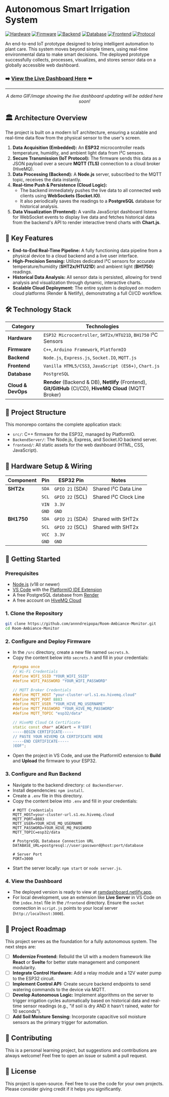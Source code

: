 # Autonomous Smart Irrigation System

[![Hardware](https://img.shields.io/badge/Hardware-ESP32-blueviolet.svg)](https://www.espressif.com/en/products/socs/esp32)
[![Firmware](https://img.shields.io/badge/Firmware-PlatformIO-orange.svg)](https://platformio.org/)
[![Backend](https://img.shields.io/badge/Backend-Node.js-green.svg)](https://nodejs.org/)
[![Database](https://img.shields.io/badge/Database-PostgreSQL-blue.svg)](https://www.postgresql.org/)
[![Frontend](https://img.shields.io/badge/Frontend-Vanilla_JS-yellow.svg)](https://developer.mozilla.org/en-US/docs/Web/JavaScript)
[![Protocol](https://img.shields.io/badge/Protocol-MQTT-lightgrey.svg)](https://mqtt.org/)

An end-to-end IoT prototype designed to bring intelligent automation to plant care. This system moves beyond simple timers, using real-time environmental data to make smart decisions. The deployed prototype successfully collects, processes, visualizes, and stores sensor data on a globally accessible web dashboard.

### **➡️ [View the Live Dashboard Here](https://ramdashboard.netlify.app/) ⬅️**

---

*<p align="center">A demo GIF/image showing the live dashboard updating will be added here soon!</p>*

## 🏛️ Architecture Overview

The project is built on a modern IoT architecture, ensuring a scalable and real-time data flow from the physical sensor to the user's screen.

1.  **Data Acquisition (Embedded):** An **ESP32** microcontroller reads temperature, humidity, and ambient light data from I²C sensors.
2.  **Secure Transmission (IoT Protocol):** The firmware sends this data as a JSON payload over a secure **MQTT (TLS)** connection to a cloud broker (HiveMQ).
3.  **Data Processing (Backend):** A **Node.js** server, subscribed to the MQTT topic, receives the data instantly.
4.  **Real-time Push & Persistence (Cloud Logic):**
    *   The backend immediately pushes the live data to all connected web clients using **WebSockets (Socket.IO)**.
    *   It also periodically saves the readings to a **PostgreSQL** database for historical analysis.
5.  **Data Visualization (Frontend):** A vanilla JavaScript dashboard listens for WebSocket events to display live data and fetches historical data from the backend's API to render interactive trend charts with **Chart.js**.

## 🌟 Key Features

-   **End-to-End Real-Time Pipeline:** A fully functioning data pipeline from a physical device to a cloud backend and a live user interface.
-   **High-Precision Sensing:** Utilizes dedicated I²C sensors for accurate temperature/humidity (**SHT2x/HTU21D**) and ambient light (**BH1750**) readings.
-   **Historical Data Analysis:** All sensor data is persisted, allowing for trend analysis and visualization through dynamic, interactive charts.
-   **Scalable Cloud Deployment:** The entire system is deployed on modern cloud platforms (Render & Netlify), demonstrating a full CI/CD workflow.

## 🛠️ Technology Stack

| Category      | Technologies                                                                   |
| ------------- | ------------------------------------------------------------------------------ |
| **Hardware**  | `ESP32 Microcontroller`, `SHT2x/HTU21D`, `BH1750` I²C Sensors                    |
| **Firmware**  | `C++`, `Arduino Framework`, `PlatformIO`                                       |
| **Backend**   | `Node.js`, `Express.js`, `Socket.IO`, `MQTT.js`                                |
| **Frontend**  | `Vanilla HTML5/CSS3`, `JavaScript (ES6+)`, `Chart.js`                          |
| **Database**  | `PostgreSQL`                                                                   |
| **Cloud & DevOps** | **Render** (Backend & DB), **Netlify** (Frontend), **Git/GitHub** (CI/CD), **HiveMQ Cloud** (MQTT Broker) |

## 📁 Project Structure

This monorepo contains the complete application stack:

-   `src/`: C++ firmware for the ESP32, managed by PlatformIO.
-   `BackendServer/`: The Node.js, Express, and Socket.IO backend server.
-   `frontend/`: All static assets for the web dashboard (HTML, CSS, JavaScript).

## 🔌 Hardware Setup & Wiring

| Component | Pin   | ESP32 Pin       | Notes                           |
| --------- | ----- | --------------- | ------------------------------- |
| **SHT2x** | `SDA` | `GPIO 21` (SDA) | Shared I²C Data Line            |
|           | `SCL` | `GPIO 22` (SCL) | Shared I²C Clock Line           |
|           | `VIN` | `3.3V`          |                                 |
|           | `GND` | `GND`           |                                 |
| **BH1750**| `SDA` | `GPIO 21` (SDA) | Shared with SHT2x               |
|           | `SCL` | `GPIO 22` (SCL) | Shared with SHT2x               |
|           | `VCC` | `3.3V`          |                                 |
|           | `GND` | `GND`           |                                 |

## 🚀 Getting Started

### Prerequisites
-   [Node.js](https://nodejs.org/) (v18 or newer)
-   [VS Code](https://code.visualstudio.com/) with the [PlatformIO IDE Extension](https://platformio.org/platformio-ide)
-   A free PostgreSQL database from [Render](https://render.com/)
-   A free account on [HiveMQ Cloud](https://www.hivemq.com/cloud/)

### 1. Clone the Repository
```bash
git clone https://github.com/annndreipopa/Room-Ambiance-Monitor.git
cd Room-Ambiance-Monitor
```

### 2. Configure and Deploy Firmware
-   In the `/src` directory, create a new file named `secrets.h`.
-   Copy the content below into `secrets.h` and fill in your credentials:
    ```cpp
    #pragma once
    // Wi-Fi Credentials
    #define WIFI_SSID "YOUR_WIFI_SSID"
    #define WIFI_PASSWORD "YOUR_WIFI_PASSWORD"

    // MQTT Broker Credentials
    #define MQTT_HOST "your-cluster-url.s1.eu.hivemq.cloud"
    #define MQTT_PORT 8883
    #define MQTT_USER "YOUR_HIVE_MQ_USERNAME"
    #define MQTT_PASSWORD "YOUR_HIVE_MQ_PASSWORD"
    #define MQTT_TOPIC "esp32/data"
    
    // HiveMQ Cloud CA Certificate
    static const char* aCACert = R"EOF(
    -----BEGIN CERTIFICATE-----
    // PASTE YOUR HIVEMQ CA CERTIFICATE HERE
    -----END CERTIFICATE-----
    )EOF";
    ```
-   Open the project in VS Code, and use the PlatformIO extension to **Build** and **Upload** the firmware to your ESP32.

### 3. Configure and Run Backend
-   Navigate to the backend directory: `cd BackendServer`.
-   Install dependencies: `npm install`.
-   Create a `.env` file in this directory.
-   Copy the content below into `.env` and fill in your credentials:
    ```env
    # MQTT Credentials
    MQTT_HOST=your-cluster-url.s1.eu.hivemq.cloud
    MQTT_PORT=8883
    MQTT_USER=YOUR_HIVE_MQ_USERNAME
    MQTT_PASSWORD=YOUR_HIVE_MQ_PASSWORD
    MQTT_TOPIC=esp32/data

    # PostgreSQL Database Connection URL
    DATABASE_URL=postgresql://user:password@host:port/database

    # Server Port
    PORT=3000
    ```
-   Start the server locally: `npm start` or `node server.js`.

### 4. View the Dashboard
-   The deployed version is ready to view at [ramdashboard.netlify.app](https://ramdashboard.netlify.app).
-   For local development, use an extension like **Live Server** in VS Code on the `index.html` file in the `/frontend` directory. Ensure the `socket` connection in `script.js` points to your local server (`http://localhost:3000`).

## 🌱 Project Roadmap

This project serves as the foundation for a fully autonomous system. The next steps are:

-   [ ] **Modernize Frontend:** Rebuild the UI with a modern framework like **React** or **Svelte** for better state management and component modularity.
-   [ ] **Integrate Control Hardware:** Add a relay module and a 12V water pump to the ESP32 circuit.
-   [ ] **Implement Control API:** Create secure backend endpoints to send watering commands to the device via MQTT.
-   [ ] **Develop Autonomous Logic:** Implement algorithms on the server to trigger irrigation cycles automatically based on historical data and real-time sensor readings (e.g., "if soil is dry AND it hasn't rained, water for 10 seconds").
-   [ ] **Add Soil Moisture Sensing:** Incorporate capacitive soil moisture sensors as the primary trigger for automation.

## 🤝 Contributing

This is a personal learning project, but suggestions and contributions are always welcome! Feel free to open an issue or submit a pull request.

## 📜 License

This project is open-source. Feel free to use the code for your own projects. Please consider giving credit if it helps you significantly.
